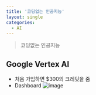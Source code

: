 ```yaml
---
title: '코딩없는 인공지능'
layout: single
categories:
  - AI
---
```


> 코딩없는 인공지능

## Google Vertex AI
* 처음 가입하면 $300의 크레딧을 줌
* Dashboard
![image](https://user-images.githubusercontent.com/84357073/194108602-ca993c75-dbe6-4658-9d7b-f81c020654a8.png)

